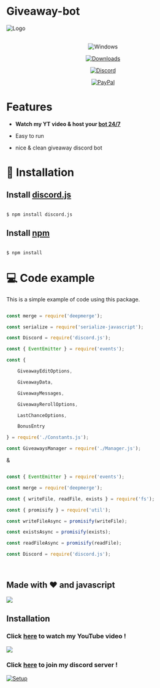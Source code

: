 # Giveaway-bot 
![Logo](https://github.com/mrmotchy/stuff/blob/main/mr.motchy%20(7).png?raw=true)

<div align="center">

  

<br>![Windows](https://github.com/danielkrupinski/Osiris/workflows/Windows/badge.svg?branch=master&event=push)

[![Downloads](https://img.shields.io/github/downloads/jagrosh/MusicBot/total.svg)](https://discord.gg/9ZrzNkzeN4)

[![Discord](https://discordapp.com/api/guilds/147698382092238848/widget.png)](https://dsc.gg/dst74)<br>

[![PayPal](https://img.shields.io/badge/donate-PayPal-104098.svg?style=plastic&logo=PayPal)](https://paypal.me/mrmotchy)

  

  </div>

  

  # Features

  * **Watch my YT video & host your [bot 24/7](https://dsc.gg/dst74)**

  * Easy to run

  * nice & clean giveaway discord bot

# 🔩 Installation

## Install [discord.js](https://discord.js.org/#/)

```

$ npm install discord.js

```

## Install [npm](https://www.npmjs.com)

```

$ npm install 

```

# 💻 Code example

This is a simple example of code using this package.

```js

const merge = require('deepmerge');

const serialize = require('serialize-javascript');

const Discord = require('discord.js');

const { EventEmitter } = require('events');

const {

    GiveawayEditOptions,

    GiveawayData,

    GiveawayMessages,

    GiveawayRerollOptions,

    LastChanceOptions,

    BonusEntry

} = require('./Constants.js');

const GiveawaysManager = require('./Manager.js');

```

&

```js

const { EventEmitter } = require('events');

const merge = require('deepmerge');

const { writeFile, readFile, exists } = require('fs');

const { promisify } = require('util');

const writeFileAsync = promisify(writeFile);

const existsAsync = promisify(exists);

const readFileAsync = promisify(readFile);

const Discord = require('discord.js');

```

<br/>

## Made with ❤️ and javascript

![](https://github.com/mrmotchy/stuff/blob/main/Bild_2021-07-11_132117.png?raw=true)

## Installation

 ### Click [here](https://www.youtube.com/channel/UCmkPzf-eAJsiuCh-5kz4Abw) to watch my YouTube video !

 ![](https://github.com/mrmotchy/stuff/blob/main/Bild_2021-06-14_181143.png?raw=true)

 ### Click [here](https://dsc.gg/dst74) to join my discord server !

 [![Setup](https://github.com/mrmotchy/stuff/blob/main/adada.gif?raw=true)](https://dsc.gg/dst74)
